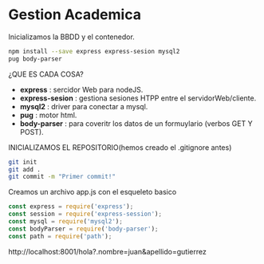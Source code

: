 # Gestion Academica

Inicializamos la BBDD y el contenedor.

```bash
npm install --save express express-sesion mysql2
pug body-parser
```
¿QUE ES CADA COSA?
* **express**  : sercidor Web para nodeJS.
* **express-sesion**  : gestiona sesiones HTPP entre el servidorWeb/cliente.
* **mysql2** : driver para conectar a mysql.
* **pug**  : motor html.
* **body-parser** : para coveritr los datos de un formuylario (verbos GET Y POST).
  
INICIALIZAMOS EL REPOSITORIO(hemos creado el .gitignore antes)

```bash
git init
git add .
git commit -m "Primer commit!"
```
Creamos un archivo app.js con el esqueleto basico

```javascript
const express = require('express');
const session = require('express-session');
const mysql = require('mysql2');
const bodyParser = require('body-parser');
const path = require('path');

```

http://localhost:8001/hola?.nombre=juan&apellido=gutierrez
